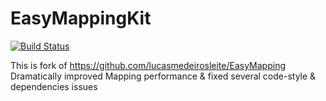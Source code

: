 # EasyMappingKit

[![Build Status](https://travis-ci.org/Yalantis/EasyMappingKit.png)](https://travis-ci.org/Yalantis/EasyMappingKit)

This is fork of https://github.com/lucasmedeirosleite/EasyMapping
Dramatically improved Mapping performance & fixed several code-style & dependencies issues
